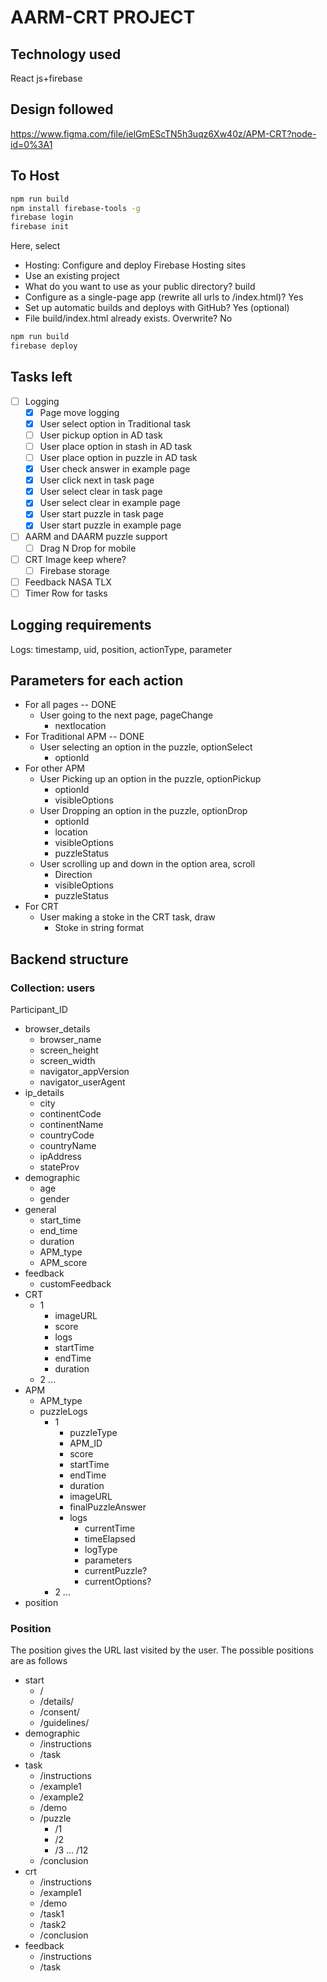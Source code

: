 # AARM-CRT PROJECT

## Technology used

React js+firebase

## Design followed

<https://www.figma.com/file/ielGmEScTN5h3uqz6Xw40z/APM-CRT?node-id=0%3A1>

## To Host

```bash
npm run build
npm install firebase-tools -g
firebase login
firebase init
```

Here, select

- Hosting: Configure and deploy Firebase Hosting sites
- Use an existing project
- What do you want to use as your public directory? build
- Configure as a single-page app (rewrite all urls to /index.html)? Yes
- Set up automatic builds and deploys with GitHub? Yes (optional)
- File build/index.html already exists. Overwrite? No

```bash
npm run build
firebase deploy
```

## Tasks left

- [ ] Logging
  - [x] Page move logging
  - [x] User select option in Traditional task
  - [ ] User pickup option in AD task
  - [ ] User place option in stash in AD task
  - [ ] User place option in puzzle in AD task
  - [x] User check answer in example page
  - [x] User click next in task page
  - [x] User select clear in task page
  - [x] User select clear in example page
  - [x] User start puzzle in task page
  - [x] User start puzzle in example page
- [ ] AARM and DAARM puzzle support
  - [ ] Drag N Drop for mobile
- [ ] CRT Image keep where?
  - [ ] Firebase storage
- [ ] Feedback NASA TLX
- [ ] Timer Row for tasks

## Logging requirements

Logs: timestamp, uid, position, actionType, parameter

## Parameters for each action

- For all pages -- DONE
  - User going to the next page, pageChange
    - nextlocation
- For Traditional APM -- DONE
  - User selecting an option in the puzzle, optionSelect
    - optionId
- For other APM
  - User Picking up an option in the puzzle, optionPickup
    - optionId
    - visibleOptions
  - User Dropping an option in the puzzle, optionDrop
    - optionId
    - location
    - visibleOptions
    - puzzleStatus
  - User scrolling up and down in the option area, scroll
    - Direction
    - visibleOptions
    - puzzleStatus
- For CRT
  - User making a stoke in the CRT task, draw
    - Stoke in string format

## Backend structure

### Collection: users

Participant_ID

- browser_details
  - browser_name
  - screen_height
  - screen_width
  - navigator_appVersion
  - navigator_userAgent
- ip_details
  - city
  - continentCode
  - continentName
  - countryCode
  - countryName
  - ipAddress
  - stateProv
- demographic
  - age
  - gender
- general
  - start_time
  - end_time
  - duration
  - APM_type
  - APM_score
- feedback
  - customFeedback
- CRT
  - 1
    - imageURL
    - score
    - logs
    - startTime
    - endTime
    - duration
  - 2 ...
- APM
  - APM_type
  - puzzleLogs
    - 1
      - puzzleType
      - APM_ID
      - score
      - startTime
      - endTime
      - duration
      - imageURL
      - finalPuzzleAnswer
      - logs
        - currentTime
        - timeElapsed
        - logType
        - parameters
        - currentPuzzle?
        - currentOptions?
    - 2 ...
- position

### Position

The position gives the URL last visited by the user. The possible positions are as follows

- start
  - /
  - /details/
  - /consent/
  - /guidelines/
- demographic
  - /instructions
  - /task
- task
  - /instructions
  - /example1
  - /example2
  - /demo
  - /puzzle
    - /1
    - /2
    - /3 ... /12
  - /conclusion
- crt
  - /instructions
  - /example1
  - /demo
  - /task1
  - /task2
  - /conclusion
- feedback
  - /instructions
  - /task

